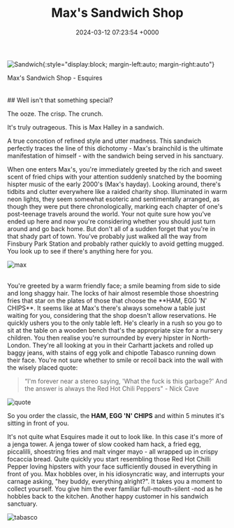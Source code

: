 ﻿---
layout: post
title:  Max's Sandwich Shop
date:   2024-03-12 07:23:54 +0000
---
![Sandwich]({{site.baseurl}}/assets/sandwich.jpeg){:style="display:block; margin-left:auto; margin-right:auto"}
<figcaption>Max's Sandwich Shop - Esquires</figcaption>
<br>
<br>
## Well isn't that something special? 

The ooze. The crisp. The crunch. 

It's truly outrageous. This is Max Halley in a sandwich.

A true concotion of refined style and utter madness. This sandwich perfectly traces the line of this dichotomy - Max's brainchild is the ultimate manifestation of himself - with the sandwich being served in his sanctuary. 


When one enters Max's, you're immediately greeted by the rich and sweet scent of fried chips with your attention suddenly snatched by the booming hispter music of the early 2000's (Max's hayday). Looking around, there's tidbits and clutter everywhere like a raided charity shop. Illuminated in warm neon lights, they seem somewhat esoteric and sentimentally arranged, as though they were put there chronologically, marking each chapter of one's post-teenage travels around the world. Your not quite sure how you've ended up here and now you're considering whether you should just turn around and go back home. But don't all of a sudden forget that you're in that shady part of town. You've probably just walked all the way from Finsbury Park Station and probably rather quickly to avoid getting mugged. You look up to see if there's anything here for you. 
<br>


![max]({{site.baseurl}}/assets/maxhalley.jpg)

<br>
You're greeted by a warm friendly face; a smile beaming from side to side and long shaggy hair. The locks of hair almost resemble those shoestring fries that star on the plates of those that choose the **HAM, EGG 'N' CHIPS**. It seems like at Max's there's always somehow a table just waiting for you, considering that the shop doesn't allow reservations. He quickly ushers you to the only table left. He's clearly in a rush so you go to sit at the table on a wooden bench that's the appropriate size for a nursery children. You then realise you're surrounded by every hipster in North-London. They're all looking at you in their Carhartt jackets and rolled up baggy jeans, with stains of egg yolk and chipotle Tabasco running down their face. You're not sure whether to smile or recoil back into the wall with the wisely placed quote:

> “I'm forever near a stereo saying, 'What the fuck is this garbage?' And the answer is always the Red Hot Chili Peppers" - Nick Cave 

![quote]({{site.baseurl}}/assets/quote.jpg)

So you order the classic, the **HAM, EGG 'N' CHIPS** and within 5 minutes it's sitting in front of you. 

It's not quite what Esquires made it out to look like. In this case it's more of a jenga tower. A jenga tower of slow cooked ham hack, a fried egg, piccalilli, shoestring fries and malt vinger mayo - all wrapped up in crispy focaccia bread. Quite quickly you start resembling those Red Hot Chilli Pepper loving hipsters with your face sufficiently doused in everything in front of you. Max hobbles over, in his idiosyncratic way, and interrupts your carnage asking, "hey buddy, everything alright?". It takes you a moment to collect yourself. You give him the ever familiar full-mouth-silent -nod as he hobbles back to the kitchen. Another happy customer in his sandwich sanctuary. 

 ![tabasco]({{site.baseurl}}/assets/tabasco.jpg)



